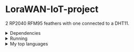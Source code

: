 # LoraWAN-IoT-project
2 RP2040 RFM95 feathers with one connected to a DHT11.

<details>
<summary>Dependencies</summary>
  
## Adafruit Feather:
- [2 Adafruit RFM95 feathers running circuit python](https://learn.adafruit.com/feather-rp2040-rfm95/overview)

## Node Red:
- [Node Red](https://nodered.org/)
- [node-red-contrib-discord-advanced](https://github.com/Markoudstaal/node-red-contrib-discord-advanced)
- [node-red-node-serialport](https://github.com/node-red/node-red-nodes)

## Arduino:
- [IDE](https://www.arduino.cc/en/software)
- [RadioHead](https://docs.arduino.cc/libraries/radiohead/)
- [DHT-sensor-library](https://github.com/adafruit/DHT-sensor-library)

</details>

<details>
<summary>Running</summary>

1. Setup Feathers and IDE.
2. Flash RX and TX to Feathers with Arduino IDE.
3. Import NODE to Node Red and add bot token to any nodes with a red triangle.
4. Wire TX Feather to DHT11 or other sensor.
5. Plug in Feathers and correct COM/ACM ports in serial in if needed.
6. Click Deploy wait for output in debug console and if so click the button next to inject.
7. Done.

</details>


<details>
<summary>My top languages</summary>

| Rank | Languages |
|-----:|-----------|
|     1| JavaScript|
|     2| Python    |
|     3| SQL       |

</details>

